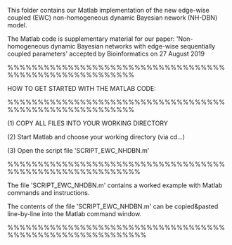 This folder contains our Matlab implementation of the new edge-wise coupled (EWC) non-homogeneous dynamic Bayesian nework (NH-DBN) model.

The Matlab code is supplementary material for our paper: 'Non-homogeneous dynamic Bayesian networks with edge-wise sequentially coupled parameters'
accepted by Bioinformatics on 27 August 2019

%%%%%%%%%%%%%%%%%%%%%%%%%%%%%%%%%%%%%%%%%%%%%%%%%%%%%%%%%

HOW TO GET STARTED WITH THE MATLAB CODE:

%%%%%%%%%%%%%%%%%%%%%%%%%%%%%%%%%%%%%%%%%%%%%%%%%%%%%%%%%

(1) COPY ALL FILES INTO YOUR WORKING DIRECTORY

(2) Start Matlab and choose your working directory (via cd...)

(3) Open the script file 'SCRIPT_EWC_NHDBN.m'

%%%%%%%%%%%%%%%%%%%%%%%%%%%%%%%%%%%%%%%%%%%%%%%%%%%%%%%%%%

The file 'SCRIPT_EWC_NHDBN.m' contains a worked example with Matlab commands and instructions.

The contents of the file 'SCRIPT_EWC_NHDBN.m' can be copied&pasted line-by-line into the Matlab command window.

%%%%%%%%%%%%%%%%%%%%%%%%%%%%%%%%%%%%%%%%%%%%%%%%%%%%%%%%%%%
